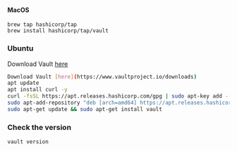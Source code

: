 
#### MacOS
```
brew tap hashicorp/tap
brew install hashicorp/tap/vault
```

### Ubuntu
Download Vault [here](https://www.vaultproject.io/downloads)
```sh
Download Vault [here](https://www.vaultproject.io/downloads)
apt update
apt install curl -y
curl -fsSL https://apt.releases.hashicorp.com/gpg | sudo apt-key add -
sudo apt-add-repository "deb [arch=amd64] https://apt.releases.hashicorp.com $(lsb_release -cs) main"
sudo apt-get update && sudo apt-get install vault
```

### Check the version
```
vault version 
```

